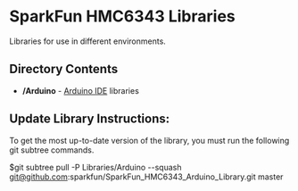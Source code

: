 SparkFun HMC6343 Libraries
=================================

Libraries for use in different environments. 


Directory Contents
-------------------
* **/Arduino** - [Arduino IDE](http://www.arduino.cc/en/Main/Software) libraries



Update Library Instructions:
----------------------------
To get the most up-to-date version of the library, you must run the following git subtree commands. 

$git subtree pull -P Libraries/Arduino --squash git@github.com:sparkfun/SparkFun_HMC6343_Arduino_Library.git master
